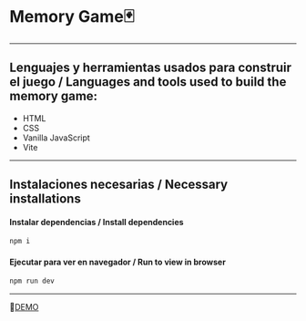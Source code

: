 # Memory Game🃏
---
## Lenguajes y herramientas usados para construir el juego / Languages and tools used to build the memory game:

- HTML
- CSS
- Vanilla JavaScript
- Vite

---
## Instalaciones necesarias / Necessary installations

#### Instalar dependencias / Install dependencies

```javascript
npm i
```

#### Ejecutar para ver en navegador / Run to view in browser

```javascript
npm run dev
```
---

🔗[DEMO](https://youtube.com/jonmircha)